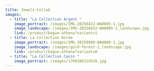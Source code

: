 ```yaml
---
title: Jewels-Collab
images:
  - title: "La Collection Argent "
    image_portrait: /images/IMG-20250422-WA0005-1.jpg
    image_landscape: /images/IMG-20250422-WA0005-1_landscape.jpg
    link: /product/bague-athena?variant=1
  - title: La Collection Dorée
    image_portrait: /images/IMG-20250908-WA0000-1.jpg
    image_landscape: /images/gold-forest-2_landscape.jpg
    link: /product/bague-athena?variant=0
  - title: "La Collection Canin "
    image_portrait: /images/1760206319326.jpg
---
```

